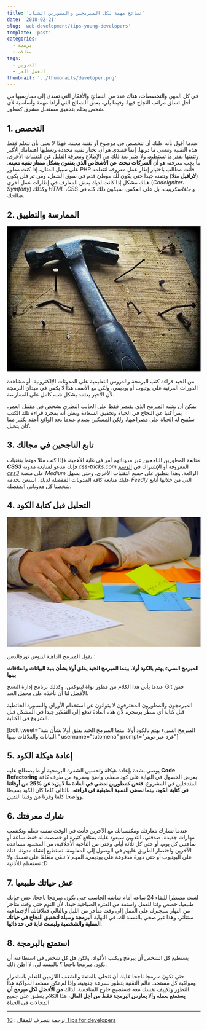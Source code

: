 ```yaml
---
title: 'نصائح مهمة لكل المبرمجين والمطورين الشباب'
date: '2018-02-21'
slug: 'web-development/tips-young-developers'
template: 'post'
categories:
  - برمجة
  - مقالات
tags:
  - التدوين
  - العمل الحر
thumbnail: '../thumbnails/developer.png'
---
```


في كل المهن والتخصصات، هناك عدد من النصائح والأفكار التي تسدى إلى ممارسيها من أجل تسلق مراتب النجاح فيها. وفيما يلي، بعض النصائح التي أراها مهمة وأساسية لأي شخص يحلم بتحقيق مستقبل مشرق كمطور.

## 1\. التخصص

عندما أقول بأنه عليك أن تتخصص في موضوع أو تقنية معينة، فهذا لا يعني بأن تتعلم فقط هذه التقنية وتنسى ما دونها. إنما قصدي هو أن تختار تقنية محددة وتعطيها اهتمامك الأكبر وتتقنها بقدر ما تستطيع، ولا ضير بعد ذلك من الإطلاع ومعرفة القليل عن التقنيات الأخرى. ما يجب معرفته هو أن **الشركات تبحث عن الأشخاص الذي يتقنون بشكل ممتاز تقنية معينة**. على سبيل المثال، إذا كنت مطور PHP فأنت مطالب باختيار إطار عمل معروفه لتتعلمه (**لارافيل** مثلا) وتتقنه جيدا حتى يكون لك موطئ قدم في سوق الشغل، ومن ثم فلن يكون هناك مشكل إذا كانت لديك بعض المعارف في إطارات عمل أخرى (_CodeIgniter_، _Symfony_) وكذلك _HTML_ ،_CSS_ و _جافاسكريبت_، بل على العكس، سيكون ذلك كله في صالحك.

## 2\. الممارسة والتطبيق

[![الممارسة والتطبيق](../images/practice.jpg)](../images/practice.jpg)

من الجيد قراءة كتب البرمجة والدروس التعليمية على المدونات الإلكترونية، أو مشاهدة الدورات المرئية على يوتيوب أو يوديمي، ولكن مع الأسف هذا لا يكفي في ميدان البرمجة لأن الأخير يعتمد بشكل شبه كامل على الممارسة.

يمكن أن نشبه المبرمج الذي يقتصر فقط على الجانب النظري بشخص في مقتبل العمر، يقرأ كتبا عن النجاح في الحياة وتحقيق السعادة ويظن أنه بمجرد قراءة تلك الكتب ستُفتح له الحياة على مصراعيها، ولكن المسكين يصدم عندما يجد الواقع أعقد بكثير مما كان يتخيل.

## 3\. تابع الناجحين في مجالك

متابعة المطورين الناجحين عبر مدوناتهم أمر في غاية الأهمية، فإذا كنت مثلا مهتما بتقنيات _**CSS3**_ فإنك مدعو لمتابعة مدونة _css-tricks.com_ المعروفة أو الإشتراك في [الوسم _css3_](https://medium.com/tag/css3) على منصة _Medium_ الرائعة. وهذا ينطبق على جميع التقنيات الأخرى. وحتى يسهل عليك متابعة كافة المدونات المفضلة لديك، استعن بخدمة _Feedly_ التي من خلالها أتابع شخصيا كل مدوناتي المفضلة.

## 4. التحليل قبل كتابة الكود

[![التحليل](../images/analyze.jpg)](../images/analyze.jpg)

يقول المبرمج الداهية لينوس تورفالدس :

**المبرمج السيء يهتم بالكود أولا، بينما المبرمج الجيد يقلق أولا بشأن بنية البيانات والعلاقات بينها**

عندما يأتي هذا الكلام من مطور نواة لينوكس، وكذلك برنامج إدارة النسخ Git فمن الأفضل لنا أن نأخذه على محمل الجد.

المبرمجون والمطورون المحترفون لا يتوانون عن استخدام الأوراق والسبورة الحائطية قبل كتابة أي سطر برمجي، لأن هذه العادة تدفع إلى التفكير جيدا في المشكل قبل الشروع في الكتابة.

[bctt tweet="المبرمج السيء يهتم بالكود أولا، بينما المبرمج الجيد يقلق أولا بشأن بنية البيانات والعلاقات بينها." username="tutomena" prompt="غرد عبر تويتر"]

## 5. إعادة هيكلة الكود

يوصى بشدة بإعادة هيكلة وتحسين الشفرة البرمجية أو ما يصطلح عليه **Code Refactoring** بغرض الحصول في النهاية على كود منظم، واضح ومقروء من طرف كافة المتدخلين في المشروع. **فنحن كمطورين نمضي في العادة ما لا يزيد عن %25 من أوقاتنا في كتابة الكود، بينما نمضي النسبة المتبقية في قراءته**، بالتالي كلما كان الكود بسيطا وواضحا كلما وفرنا من وقتنا الثمين.

## 6\. شارك معرفتك

عندما تشارك معارفك ومكتسباتك مع الآخرين فأنت في الوقت نفسه تتعلم وتكتسب مهارات جديدة. صدقني، التدوين سيعود عليك بمنافع كثيرة لو خصصت له فقط ساعة أو ساعتين كل يوم، أو حتى كل ثلاثة أيام. وحتى من الناحية الأخلاقية، من المحمود مساعدة الآخرين واختصار الطريق عليهم في الوصول إلى المعلومة. تستطيع إنشاء مدونة، قناة على اليوتيوب أو حتى دورة مدفوعة على يوديمي، المهم لا تبقى منغلقا على نفسك ولا تستسلم للأنانية :D

## 7. عش حياتك طبيعيا

لست مضطرا للبقاء 24 ساعة أمام شاشة الحاسب حتى تكون مبرمجا ناجحا. عش حياتك طبيعيا، خصص وقتا للعمل واستفد من الفترة الصباحية جيدا، لأن النوم حتى وقت متأخر من النهار سيجبرك على العمل إلى وقت متأخر من الليل وبالتالي فعلاقاتك الإجتماعية ستتأثر، وهذا غير صحي بالنسبة لك. في النهاية **البرمجة وسيلة لتحقيق النجاح في حياتك العملية والشخصية وليست غاية في حد ذاتها**.

## 8. استمتع بالبرمجة

يستطيع كل الشخص أن يبرمج ويكتب الأكواد، ولكن هل كل شخص في استطاعته أن يكون مبرمجا ناجحا ؟ بالنبسة لي، لا أظن ذلك.

حتى تكون مبرمجا ناجحا عليك أن تتحلى بالمتعة والشغف اللازمين للتعلم باستمرار ومواكبة كل مستجد. عالم التقنية يتطور بسرعة جنونية، وإذا لم تكن مستعدا لمواكبة هذا التطور وتكييف نفسك معه فستصبح خارج المنافسة. لذلك **من الأفضل لكل مبرمج أن يستمتع بعمله وألا يمارس البرمجة فقط من أجل المال**، هذا الكلام ينطبق على جميع المجالات في الحياة.

---

ترجمة بتصرف للمقال : [10 Tips for developers](https://hackernoon.com/10-tips-for-developers-b6053a3cc450)
